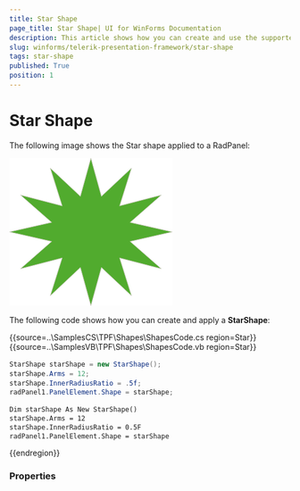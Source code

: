 ```yaml
---
title: Star Shape
page_title: Star Shape| UI for WinForms Documentation
description: This article shows how you can create and use the supported shapes.
slug: winforms/telerik-presentation-framework/star-shape
tags: star-shape
published: True
position: 1
---
```


# Star Shape

The following image shows the Star shape applied to a RadPanel:

![star-shape001](images/star-shape001.png)

The following code shows how you can create and apply a __StarShape__:


{{source=..\SamplesCS\TPF\Shapes\ShapesCode.cs region=Star}}  
{{source=..\SamplesVB\TPF\Shapes\ShapesCode.vb region=Star}}
````C#
StarShape starShape = new StarShape();
starShape.Arms = 12;
starShape.InnerRadiusRatio = .5f;
radPanel1.PanelElement.Shape = starShape;

````
````VB.NET
Dim starShape As New StarShape()
starShape.Arms = 12
starShape.InnerRadiusRatio = 0.5F
radPanel1.PanelElement.Shape = starShape

````  
 
{{endregion}} 

### Properties

